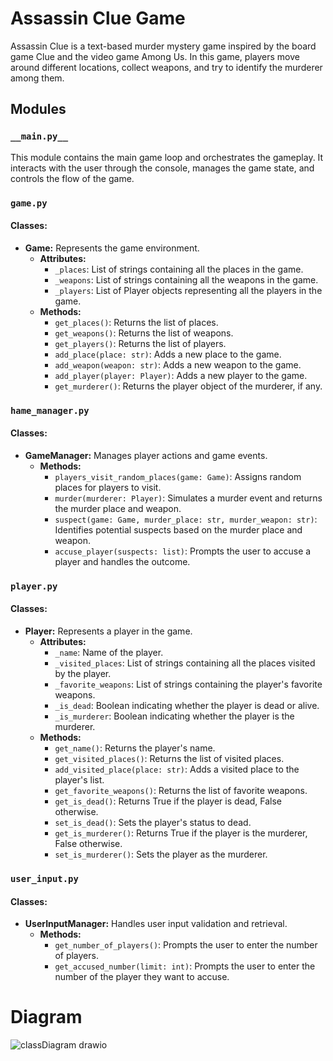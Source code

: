 # Assassin Clue Game

Assassin Clue is a text-based murder mystery game inspired by the board game Clue and the video game Among Us. In this game, players move around different locations, collect weapons, and try to identify the murderer among them.

## Modules

### `__main.py__`

This module contains the main game loop and orchestrates the gameplay. It interacts with the user through the console, manages the game state, and controls the flow of the game.

### `game.py`

#### Classes:
- **Game:** Represents the game environment.
  - **Attributes:**
    - `_places`: List of strings containing all the places in the game.
    - `_weapons`: List of strings containing all the weapons in the game.
    - `_players`: List of Player objects representing all the players in the game.
  - **Methods:**
    - `get_places()`: Returns the list of places.
    - `get_weapons()`: Returns the list of weapons.
    - `get_players()`: Returns the list of players.
    - `add_place(place: str)`: Adds a new place to the game.
    - `add_weapon(weapon: str)`: Adds a new weapon to the game.
    - `add_player(player: Player)`: Adds a new player to the game.
    - `get_murderer()`: Returns the player object of the murderer, if any.

### `hame_manager.py`

#### Classes:
- **GameManager:** Manages player actions and game events.
  - **Methods:**
    - `players_visit_random_places(game: Game)`: Assigns random places for players to visit.
    - `murder(murderer: Player)`: Simulates a murder event and returns the murder place and weapon.
    - `suspect(game: Game, murder_place: str, murder_weapon: str)`: Identifies potential suspects based on the murder place and weapon.
    - `accuse_player(suspects: list)`: Prompts the user to accuse a player and handles the outcome.

### `player.py`

#### Classes:
- **Player:** Represents a player in the game.
  - **Attributes:**
    - `_name`: Name of the player.
    - `_visited_places`: List of strings containing all the places visited by the player.
    - `_favorite_weapons`: List of strings containing the player's favorite weapons.
    - `_is_dead`: Boolean indicating whether the player is dead or alive.
    - `_is_murderer`: Boolean indicating whether the player is the murderer.
  - **Methods:**
    - `get_name()`: Returns the player's name.
    - `get_visited_places()`: Returns the list of visited places.
    - `add_visited_place(place: str)`: Adds a visited place to the player's list.
    - `get_favorite_weapons()`: Returns the list of favorite weapons.
    - `get_is_dead()`: Returns True if the player is dead, False otherwise.
    - `set_is_dead()`: Sets the player's status to dead.
    - `get_is_murderer()`: Returns True if the player is the murderer, False otherwise.
    - `set_is_murderer()`: Sets the player as the murderer.

### `user_input.py`

#### Classes:
- **UserInputManager:** Handles user input validation and retrieval.
  - **Methods:**
    - `get_number_of_players()`: Prompts the user to enter the number of players.
    - `get_accused_number(limit: int)`: Prompts the user to enter the number of the player they want to accuse.
   
# Diagram

![classDiagram drawio](https://github.com/najeebib/Backend-bootcamp-exercises/assets/79699737/1262d5cb-b286-415c-b38a-eedce21a01e2)
